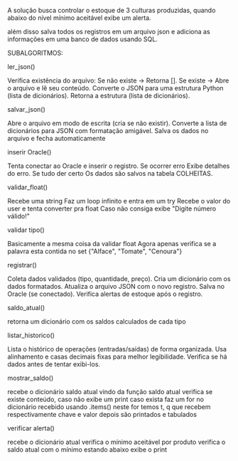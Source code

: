 A solução busca controlar o estoque de 3 culturas produzidas,
quando abaixo do nível mínimo aceitável exibe um alerta.

além disso salva todos os registros em um arquivo json e adiciona as informações em uma banco de dados usando SQL.

SUBALGORITMOS:

ler_json()

Verifica existência do arquivo:
Se não existe → Retorna [].
Se existe → Abre o arquivo e lê seu conteúdo.
Converte o JSON para uma estrutura Python (lista de dicionários).
Retorna a estrutura (lista de dicionários).

salvar_json()

Abre o arquivo em modo de escrita (cria se não existir).
Converte a lista de dicionários para JSON com formatação amigável.
Salva os dados no arquivo e fecha automaticamente

inserir Oracle()

Tenta conectar ao Oracle e inserir o registro.
Se ocorrer erro Exibe detalhes do erro.
Se tudo der certo Os dados são salvos na tabela COLHEITAS.

validar_float()

Recebe uma string
Faz um loop infinito e entra em um try
Recebe o valor do user e tenta converter pra float
Caso não consiga exibe "Digite número válido!"

validar tipo()

Basicamente a mesma coisa da validar float
Agora apenas verifica se a palavra esta contida no set
{"Alface", "Tomate", "Cenoura"}

registrar()

Coleta dados validados (tipo, quantidade, preço).
Cria um dicionário com os dados formatados.
Atualiza o arquivo JSON com o novo registro.
Salva no Oracle (se conectado).
Verifica alertas de estoque após o registro.


saldo_atual()

retorna um dicionário com os saldos calculados de cada tipo


listar_historico()

Lista o histórico de operações (entradas/saídas) de forma organizada.
Usa alinhamento e casas decimais fixas para melhor legibilidade.
Verifica se há dados antes de tentar exibi-los.

mostrar_saldo()

recebe o dicionário saldo atual vindo da função saldo atual
verifica se existe conteúdo, caso não exibe um print
caso exista faz um for no dicionário recebido usando .items()
neste for temos t, q que recebem respectivamente chave e valor
depois são printados e tabulados

verificar alerta()

recebe o dicionário atual 
verifica o mínimo aceitável por produto
verifica o saldo atual com o mínimo
estando abaixo exibe o print
